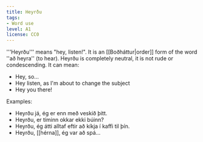 ```yaml
---
title: Heyrðu
tags:
- Word use
level: A1
license: CC0
---
```


'''Heyrðu''' means "hey, listen!". It is an [[Boðháttur|order]] form of the word ''að heyra'' (to hear). Heyrðu is completely neutral, it is not rude or condescending. It can mean:

* Hey, so...
* Hey listen, as I'm about to change the subject
* Hey you there!

Examples:

* Heyrðu já, ég er enn með veskið þitt.
* Heyrðu, er tíminn okkar ekki búinn?
* Heyrðu, ég átti alltaf eftir að kíkja í kaffi til þín.
* Heyrðu, [[hérna]], ég var að spá...
